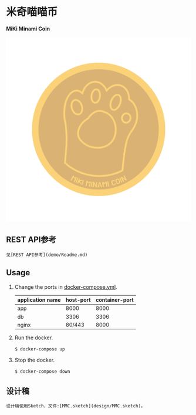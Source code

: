 # **米奇喵喵币**
**MiKi Minami Coin**

![coin](design/coin_with_font.png)

## REST API参考

    见[REST API参考](demo/Readme.md)

## Usage
1. Change the ports in [docker-compose.yml](docker-compose.yml).

    | application name | host-port | container-port |
    |------------------|-----------|----------------|
    | app              | 8000      | 8000           |
    | db               | 3306      | 3306           |
    | nginx            | 80/443    | 8000           |
        
2. Run the docker.
  
       $ docker-compose up
 
3. Stop the docker.

       $ docker-compose down

## 设计稿
    设计稿使用Sketch，文件:[MMC.sketch](design/MMC.sketch)。